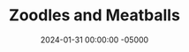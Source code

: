 ---
layout: post
title:  "Zoodles and Meatballs"
date:   2024-01-31 00:00:00 -05000
categories: 
- Recipes
- Ground Meat
permalink: /recipes/meatballs
image: /assets/Food/Ground Meat/Meatballs/meatballs-cover.jpg
ing: meatballs-ing
facts: meatballs-facts
Prep: 20
Rest: 
Cook: 20
Source1: https://mealprepmanual.com/high-protein-beef-meatballs/
Source2: https://www.youtube.com/watch?v=PQelNqZNStE
whisk: https://s.samsungfood.com/qdVaq
tags: 
- ground
- beef
- turkey
- pasta
- spaghetti
- sauce
- linguini
- zucchini
- spiral
- noodle
- meat
- gluten free
- pesto
- marinara
Description: These meatballs are gluten free, and can be made with ground beef, turkey, or chicken. They taste great, and can be eaten on their own, or mixed into a sauce and pasta, like I did here with zucchini noodles. I used my <a href="pasta-sauce">Simple Pasta Sauce</a> recipe here, but feel free to use whatever sauce you desire. Pesto would be great too, like my <a href="evoo-pesto">Lightened Extra Virgin Olive Oil Pesto</a>, <a href="creamy-pesto">Creamy Pesto Dip</a>, or my <a href="avocado-pesto">Avocado Pesto - Vegan and Oil Free</a>
Instructions: 
- Preheat your oven to 400F, and prepare a large cookie sheet with parchment paper<br><br>

- In a large bowl, beat your egg, and mix with the rest of the ingredients. Mix with your hands until just combined<br><br>

- Scoop your mixture (using a cookie scoop helps), roll into balls, and place on your sheet pans<br><br>
- <center><img src="/assets/Food/Ground Meat/Meatballs/meatballs-3.jpg" alt="" class="instruction-image"></center><br>

- Roast the meatballs in your 400F oven for about 14-16 minutes, or until cooked through and reach a temperature of at least 165F. Set aside<br><br>

- Meanwhile, warm up (or cook) your sauce in a medium pot over medium low heat<br><br>

- As the sauce simmers, use a spiralizer to cut the zucchini into zoodles, and add to a large pan with oil over medium heat. Season, cover, and cook until desired texture is reached<br><br>

- Mix together the sauce and the zoodles. Top with meatballs and serve
---